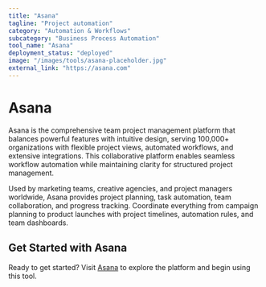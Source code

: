 ```yaml
---
title: "Asana"
tagline: "Project automation"
category: "Automation & Workflows"
subcategory: "Business Process Automation"
tool_name: "Asana"
deployment_status: "deployed"
image: "/images/tools/asana-placeholder.jpg"
external_link: "https://asana.com"
---
```


# Asana

Asana is the comprehensive team project management platform that balances powerful features with intuitive design, serving 100,000+ organizations with flexible project views, automated workflows, and extensive integrations. This collaborative platform enables seamless workflow automation while maintaining clarity for structured project management.

Used by marketing teams, creative agencies, and project managers worldwide, Asana provides project planning, task automation, team collaboration, and progress tracking. Coordinate everything from campaign planning to product launches with project timelines, automation rules, and team dashboards.

## Get Started with Asana

Ready to get started? Visit [Asana](https://asana.com) to explore the platform and begin using this tool.